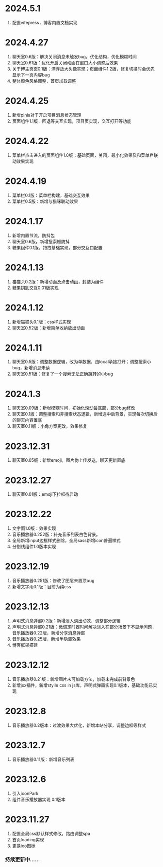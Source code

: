 # 2024.5.1
1. 配置vitepress，博客内置文档实现
# 2024.4.27
1. 聊天室0.6版：解决关闭消息未触发bug，优化结构，优化模糊时间
2. 聊天室0.61版：优化开启关闭动画在窗口大小调整后效果
3. 关于博主页面0.1版：漂浮放大头像实现；页面组件1.2版，修复切换时会优先显示下一页内容bug
4. 整体颜色风格调整，首页加载调整
# 2024.4.25
1. 新增pinia对于开启项目消息状态管理
2. 页面组件1.1版：回退等交互实现，项目页实现，交互打开等功能
# 2024.4.22
1. 菜单栏点击进入的页面组件1.0版：基础页面，关闭，最小化效果及和菜单栏联动效果实现
# 2024.4.19
1. 菜单栏0.1版：菜单栏构建，基础交互效果
2. 菜单栏0.5版：新增与猫咪联动效果
# 2024.1.17
1. 新增内置节流，防抖包
2. 聊天室0.6版，新增搜索框防抖
3. 糖果组件0.1版，拖拽基础实现，部分交互口配置
# 2024.1.13
1. 猫猫头0.2版：新增动画及点击动画，封装为组件
2. 糖果钥匙交互0.01版实现
# 2024.1.12
1. 新增猫猫头0.1版：css样式实现
2. 聊天室0.52版：新增简单收纳放出动画
# 2024.1.11
1. 聊天室0.5版：调整数据逻辑，改为单数据，由local承接打开；调整搜索小bug，新增消息未读
2. 聊天室0.51版：修复了一个搜索无法正确跳转的小bug
# 2024.1.3
1. 聊天室0.09版：新增模糊时间，初始化滚动最底部，部分bug修改
2. 聊天室0.1版：调整搜索和非搜索状态逻辑，新增选中后背景，实现每次切换后的聊天内容置底
3. 聊天室0.11版：小角方案更改，效果修复
# 2023.12.31
1. 聊天室0.05版：新增emoji，图片伪上传发送，聊天更新置底
# 2023.12.27
1. 聊天室0.01版：emoji下拉框待启动
# 2023.12.22
1. 文字雨1.0版：效果实现
2. 音乐播放器0.252版：补充音乐列表白色背景。
3. 全局新增input边框样式删除，全局sass新增icon普遍样式
4. 分割线组件1.0版本实现
# 2023.12.19
1. 音乐播放器0.251版：修改了图层未置顶bug
2. 新增文字雨0.1版：目前为纯css
# 2023.12.13
1. 声明式消息弹窗0.2版：新增淡入淡出动效，调整部分逻辑
2. 声明式消息弹窗0.21版：微调定时器时间解决淡入在部分场景下不显示问题，音乐播放器0.22版，新增分享消息弹窗
3. 音乐播放器0.25版，新增半隐藏效果
4. 博客框架搭建
# 2023.12.12
1. 音乐播放器0.21版：新增图片未可加载方法，加载未完成前背景色
2. 新增jsx插件，新增styile css in js库，声明式弹窗实现0.1版本，基础功能已实现
# 2023.12.8
1. 音乐播放器0.2版本：过渡效果大优化，新增本站分享，调整边框等样式
# 2023.12.7
1. 音乐播放器0.11版：新增音乐列表
# 2023.12.6
1. 引入iconPark
2. 组件音乐播放器实现  0.1版本
# 2023.11.27
1. 配置全局css默认样式修改，路由调整spa
2. 首页loading实现
3. 更换ico图标

### 持续更新中……